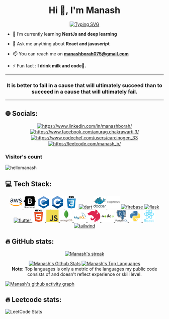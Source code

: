 <!--## 💫 About Me:-->

<p align="center">
  <h1 align="center">Hi 👋, I'm Manash</h1>
  <p align="center">
  <a href="https://git.io/typing-svg"><img src="https://readme-typing-svg.demolab.com?font=Fira+Code&pause=1000&color=195EF7&width=435&lines=React+Developer;Python+Developer;Leetcoder" alt="Typing SVG" /></a>
</p>

  - 🌱 I’m currently learning **NestJs and deep learning**

  - 💬 Ask me anything about **React and javascript**
  
  - 📫 You can reach me on **manashborah075@gmail.com**
  
  - ⚡ Fun fact : **I drink milk and code👀.**
</p>


---

<h3 quote align='center'>It is better to fail in a cause that will ultimately succeed than to succeed in a cause that will ultimately fail.</h3 quote>

---

## 🌐 Socials:

<p align="center">
  <a href="https://linkedin.com/in/manashborah/" target="blank"><img align="center" src="https://raw.githubusercontent.com/rahuldkjain/github-profile-readme-generator/master/src/images/icons/Social/linked-in-alt.svg" alt="https://www.linkedin.com/in/manashborah/" height="30" width="40" /></a>
<a href="https://www.facebook.com/anurag.chakrawarti.3/" target="blank"><img align="center" src="https://raw.githubusercontent.com/rahuldkjain/github-profile-readme-generator/master/src/images/icons/Social/facebook.svg" alt="https://www.facebook.com/anurag.chakrawarti.3/" height="30" width="40" /></a>
<a href="https://www.codechef.com/users/https://www.codechef.com/users/carcinogen_33" target="blank"><img align="center" src="https://cdn.jsdelivr.net/npm/simple-icons@3.1.0/icons/codechef.svg" alt="https://www.codechef.com/users/carcinogen_33" height="30" width="40" /></a>
<a href="https://www.leetcode.com/manash_b/" target="blank"><img align="center" src="https://raw.githubusercontent.com/rahuldkjain/github-profile-readme-generator/master/src/images/icons/Social/leet-code.svg" alt="https://leetcode.com/manash_b/" height="30" width="40" /></a>
</p>
<h3 align="left">Visitor's count</h3>
<p align="left"> <img src="https://komarev.com/ghpvc/?username=hellomanash&label=Profile%20views&color=0e75b6&style=flat" alt="hellomanash" /> </p>

  
  
## 💻 Tech Stack:

<p align="center">
    <a href="https://aws.amazon.com" target="_blank" rel="noreferrer"> <img src="https://raw.githubusercontent.com/devicons/devicon/master/icons/amazonwebservices/amazonwebservices-original-wordmark.svg" alt="aws" width="40" height="40"/> </a> <a href="https://getbootstrap.com" target="_blank" rel="noreferrer"> <img src="https://raw.githubusercontent.com/devicons/devicon/master/icons/bootstrap/bootstrap-plain-wordmark.svg" alt="bootstrap" width="40" height="40"/> </a> <a href="https://www.cprogramming.com/" target="_blank" rel="noreferrer"> <img src="https://raw.githubusercontent.com/devicons/devicon/master/icons/c/c-original.svg" alt="c" width="40" height="40"/> </a> <a href="https://www.w3schools.com/cpp/" target="_blank" rel="noreferrer"> <img src="https://raw.githubusercontent.com/devicons/devicon/master/icons/cplusplus/cplusplus-original.svg" alt="cplusplus" width="40" height="40"/> </a> <a href="https://www.w3schools.com/css/" target="_blank" rel="noreferrer"> <img src="https://raw.githubusercontent.com/devicons/devicon/master/icons/css3/css3-original-wordmark.svg" alt="css3" width="40" height="40"/> </a> <a href="https://dart.dev" target="_blank" rel="noreferrer"> <img src="https://www.vectorlogo.zone/logos/dartlang/dartlang-icon.svg" alt="dart" width="40" height="40"/> </a> <a href="https://www.docker.com/" target="_blank" rel="noreferrer"> <img src="https://raw.githubusercontent.com/devicons/devicon/master/icons/docker/docker-original-wordmark.svg" alt="docker" width="40" height="40"/> </a> <a href="https://expressjs.com" target="_blank" rel="noreferrer"> <img src="https://raw.githubusercontent.com/devicons/devicon/master/icons/express/express-original-wordmark.svg" alt="express" width="40" height="40"/> </a> <a href="https://firebase.google.com/" target="_blank" rel="noreferrer"> <img src="https://www.vectorlogo.zone/logos/firebase/firebase-icon.svg" alt="firebase" width="40" height="40"/> </a> <a href="https://flask.palletsprojects.com/" target="_blank" rel="noreferrer"> <img src="https://www.vectorlogo.zone/logos/pocoo_flask/pocoo_flask-icon.svg" alt="flask" width="40" height="40"/> </a> <a href="https://flutter.dev" target="_blank" rel="noreferrer"> <img src="https://www.vectorlogo.zone/logos/flutterio/flutterio-icon.svg" alt="flutter" width="40" height="40"/> </a> <a href="https://www.w3.org/html/" target="_blank" rel="noreferrer"> <img src="https://raw.githubusercontent.com/devicons/devicon/master/icons/html5/html5-original-wordmark.svg" alt="html5" width="40" height="40"/> </a> <a href="https://developer.mozilla.org/en-US/docs/Web/JavaScript" target="_blank" rel="noreferrer"> <img src="https://raw.githubusercontent.com/devicons/devicon/master/icons/javascript/javascript-original.svg" alt="javascript" width="40" height="40"/> </a> <a href="https://www.mongodb.com/" target="_blank" rel="noreferrer"> <img src="https://raw.githubusercontent.com/devicons/devicon/master/icons/mongodb/mongodb-original-wordmark.svg" alt="mongodb" width="40" height="40"/> </a> <a href="https://www.mysql.com/" target="_blank" rel="noreferrer"> <img src="https://raw.githubusercontent.com/devicons/devicon/master/icons/mysql/mysql-original-wordmark.svg" alt="mysql" width="40" height="40"/> </a> <a href="https://nestjs.com/" target="_blank" rel="noreferrer"> <img src="https://raw.githubusercontent.com/devicons/devicon/master/icons/nestjs/nestjs-plain.svg" alt="nestjs" width="40" height="40"/> </a> <a href="https://nodejs.org" target="_blank" rel="noreferrer"> <img src="https://raw.githubusercontent.com/devicons/devicon/master/icons/nodejs/nodejs-original-wordmark.svg" alt="nodejs" width="40" height="40"/> </a> <a href="https://www.postgresql.org" target="_blank" rel="noreferrer"> <img src="https://raw.githubusercontent.com/devicons/devicon/master/icons/postgresql/postgresql-original-wordmark.svg" alt="postgresql" width="40" height="40"/> </a> <a href="https://www.python.org" target="_blank" rel="noreferrer"> <img src="https://raw.githubusercontent.com/devicons/devicon/master/icons/python/python-original.svg" alt="python" width="40" height="40"/> </a> <a href="https://reactjs.org/" target="_blank" rel="noreferrer"> <img src="https://raw.githubusercontent.com/devicons/devicon/master/icons/react/react-original-wordmark.svg" alt="react" width="40" height="40"/> </a> <a href="https://tailwindcss.com/" target="_blank" rel="noreferrer"> <img src="https://www.vectorlogo.zone/logos/tailwindcss/tailwindcss-icon.svg" alt="tailwind" width="40" height="40"/> </a>
</p>

## 🔥 GitHub stats:

<!-- GitHub Readme Streak Stats -->
<p align="center">
  <a href="https://github.com/helloManash">
    <img title="🔥 Get streak stats for your profile at git.io/streak-stats" alt="Manash's streak" src="https://streak-stats.demolab.com/?user=helloManash&layout=compact&theme=react&hide_border=true&bg_color=1F222E&title_color=F85D7F&icon_color=F8D866"/>
  </a>
</p>

<p align="center">
  <a href="https://github.com/helloManash"><img alt="Manash's Github Stats" src="https://github-readme-stats.vercel.app/api?username=helloManash&show_icons=true&include_all_commits=true&count_private=true&theme=react&hide_border=true&bg_color=1F222E&title_color=F85D7F&rank_icon=github&icon_color=F8D866" height="192px"/></a>
  <a href="https://github.com/helloManash"><img alt="Manash's Top Languages" src="https://github-readme-stats.vercel.app/api/top-langs/?username=helloManash&layout=compact&theme=react&hide_border=true&bg_color=1F222E&title_color=F85D7F&icon_color=F8D866&hide=HTML,Jupyter%20Notebook" height="192px"/></a>

  <br/>
  <b>Note:</b> Top languages is only a metric of the languages my public code consists of and doesn't reflect experience or skill level.
</p>


[![Manash's github activity graph](https://github-readme-activity-graph.vercel.app/graph?username=helloManash&bg_color=1F222E&color=F8D866&line=F85D7F&point=FFFFFF&area=true&hide_border=true)](https://github.com/helloManash/github-readme-activity-graph)


## 🔥 Leetcode stats:

![LeetCode Stats](https://leetcard.jacoblin.cool/Manash_B?theme=wtf&font=Maven%20Pro&ext=activity)

